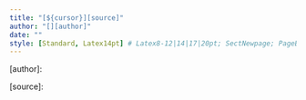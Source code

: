 ```yaml
---
title: "[${cursor}][source]"
author: "[][author]"
date: ""
style: [Standard, Latex14pt] # Latex8-12|14|17|20pt; SectNewpage; PageBreak; Include
---
```




[comment]: # (URLs)

   [author]:

   [source]:
